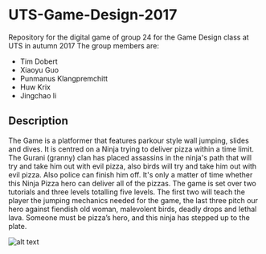 # UTS-Game-Design-2017
Repository for the digital game of group 24 for the Game Design class at UTS in autumn 2017
The group members are:
* Tim Dobert
* Xiaoyu Guo
* Punmanus Klangpremchitt
* Huw Krix
* Jingchao li

## Description
The Game is a platformer that features parkour style wall jumping, slides and dives. It is centred on a Ninja trying to deliver pizza within a time limit. The Gurani (granny) clan has placed assassins in the ninja's path that will try and take him out with evil pizza, also birds will try and take him out with evil pizza. Also police can finish him off. It's only a matter of time whether this Ninja Pizza hero can deliver all of the pizzas. The game is set over two tutorials and three levels totalling five levels. The first two will teach the player the jumping mechanics needed for the game, the last three pitch our hero against fiendish old woman, malevolent birds, deadly drops and lethal lava. Someone must be pizza’s hero, and this ninja has stepped up to the plate.

![alt text](https://raw.githubusercontent.com/Taldops/UTS-Game-Design-2017/unity-project/Assets/Misc/Title_Screen.jpg)
